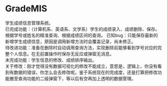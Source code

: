 # GradeMIS
学生成绩信息管理系统。  
已完成功能：（计算机系、英语系、文学系）学生的成绩录入、成绩删除、保存。根据学号或姓名的精准查询、根据成绩区间的查询。
已知bug：只能保存最新的新增学生成绩信息，原因是调用新增方法时会覆盖记录，尚未修正。  
待改进功能：准备在删除时自动调用查询方法，实现删除前能够看到学号对应的完整个人信息。在无前置操作时保存无反应或弹窗无消息。  
未完成功能：学生信息的修改、成绩排序输出。  
关于修改：刚才觉得没有数据可视化的修改不能成立，意思是，逻辑上，你没有看到有数据的错误，你怎么会去修改呢。鉴于系统现在的完成度，还是打算把修改功能撤至查询功能的二级弹窗下，等以后有空再加上透明的数据管理。  
